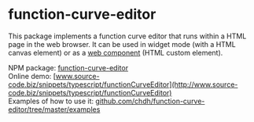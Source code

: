 # function-curve-editor

This package implements a function curve editor that runs within a HTML page in the web browser.
It can be used in widget mode (with a HTML canvas element) or as a [web component](https://en.wikipedia.org/wiki/Web_Components) (HTML custom element).

NPM package: [function-curve-editor](https://www.npmjs.com/package/function-curve-editor)<br>
Online demo: [www.source-code.biz/snippets/typescript/functionCurveEditor](http://www.source-code.biz/snippets/typescript/functionCurveEditor)<br>
Examples of how to use it: [github.com/chdh/function-curve-editor/tree/master/examples](https://github.com/chdh/function-curve-editor/tree/master/examples)
